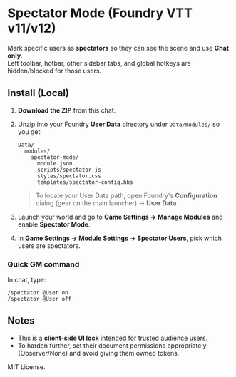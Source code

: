 
# Spectator Mode (Foundry VTT v11/v12)

Mark specific users as **spectators** so they can see the scene and use **Chat only**.  
Left toolbar, hotbar, other sidebar tabs, and global hotkeys are hidden/blocked for those users.

## Install (Local)

1. **Download the ZIP** from this chat.
2. Unzip into your Foundry **User Data** directory under `Data/modules/` so you get:
   ```
   Data/
     modules/
       spectator-mode/
         module.json
         scripts/spectator.js
         styles/spectator.css
         templates/spectator-config.hbs
   ```
   > To locate your User Data path, open Foundry's **Configuration** dialog (gear on the main launcher) → **User Data**.

3. Launch your world and go to **Game Settings → Manage Modules** and enable **Spectator Mode**.
4. In **Game Settings → Module Settings → Spectator Users**, pick which users are spectators.

### Quick GM command
In chat, type:
```
/spectator @User on
/spectator @User off
```

## Notes
- This is a **client-side UI lock** intended for trusted audience users.
- To harden further, set their document permissions appropriately (Observer/None) and avoid giving them owned tokens.

MIT License.
